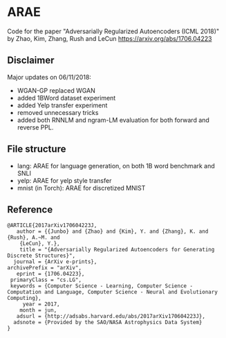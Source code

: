 # ARAE
Code for the paper "Adversarially Regularized Autoencoders (ICML 2018)" by Zhao, Kim, Zhang, Rush and LeCun https://arxiv.org/abs/1706.04223


## Disclaimer
Major updates on 06/11/2018:
* WGAN-GP replaced WGAN
* added 1BWord dataset experiment
* added Yelp transfer experiment
* removed unnecessary tricks
* added both RNNLM and ngram-LM evaluation for both forward and reverse PPL.

## File structure
* lang: ARAE for language generation, on both 1B word benchmark and SNLI
* yelp: ARAE for yelp style transfer
* mnist (in Torch): ARAE for discretized MNIST


## Reference

```
@ARTICLE{2017arXiv170604223J,
   author = {{Junbo} and {Zhao} and {Kim}, Y. and {Zhang}, K. and {Rush}, A.~M. and 
	{LeCun}, Y.},
    title = "{Adversarially Regularized Autoencoders for Generating Discrete Structures}",
  journal = {ArXiv e-prints},
archivePrefix = "arXiv",
   eprint = {1706.04223},
 primaryClass = "cs.LG",
 keywords = {Computer Science - Learning, Computer Science - Computation and Language, Computer Science - Neural and Evolutionary Computing},
     year = 2017,
    month = jun,
   adsurl = {http://adsabs.harvard.edu/abs/2017arXiv170604223J},
  adsnote = {Provided by the SAO/NASA Astrophysics Data System}
}
```




